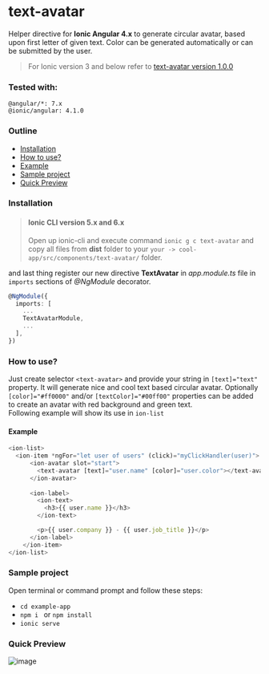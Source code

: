 # text-avatar
Helper directive for **Ionic Angular 4.x** to generate circular avatar, based upon first letter of given text. Color can be generated automatically or can be submitted by the user.

> For Ionic version 3 and below refer to [text-avatar version 1.0.0](https://github.com/mumairofficial/text-avatar/tree/1.0.0)

### Tested with:
```
@angular/*: 7.x
@ionic/angular: 4.1.0
```

### Outline
* [Installation](#installation)
* [How to use?](#how-to-use)
* [Example](#example)
* [Sample project](#sample-project)
* [Quick Preview](#quick-preview)

### Installation
> #### Ionic CLI version 5.x and 6.x
> Open up ionic-cli and execute command ```ionic g c text-avatar``` and copy all files from **dist** folder to your `your -> cool-app/src/components/text-avatar/` folder.
>

and last thing register our new directive **TextAvatar** in *app.module.ts* file in `imports` sections of *@NgModule* decorator.

```ts
@NgModule({
  imports: [
    ...
    TextAvatarModule,
    ...
  ],
})
```


### How to use?
Just create selector `<text-avatar>` and provide your string in `[text]="text"` property.
It will generate nice and cool text based circular avatar.
Optionally `[color]="#ff0000"` and/or `[textColor]="#00ff00"` properties can be added
to create an avatar with red background and green text.  
Following example will show its use in `ion-list`


#### Example

```ts
<ion-list>
  <ion-item *ngFor="let user of users" (click)="myClickHandler(user)">
      <ion-avatar slot="start">
        <text-avatar [text]="user.name" [color]="user.color"></text-avatar>
      </ion-avatar>
      
      <ion-label>
        <ion-text>
          <h3>{{ user.name }}</h3>
        </ion-text>

        <p>{{ user.company }} - {{ user.job_title }}</p>
      </ion-label>
    </ion-item>
</ion-list>
```

### Sample project
Open terminal or command prompt and follow these steps:

* ```cd example-app```
* ```npm i ``` or ```npm install ```
* ```ionic serve ```

### Quick Preview
![image](https://cloud.githubusercontent.com/assets/6498132/25974351/195fc332-36c2-11e7-801f-6c634c3f97d3.png)

